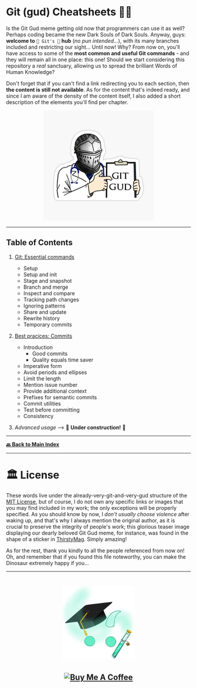 # Git (gud) Cheatsheets 🧠🔄

Is the Git Gud meme getting old now that programmers can use it as well? Perhaps coding became the new Dark Souls of Dark Souls. Anyway, guys: **welcome to** `🌳 Git's 🌳` **hub** (_no pun intended..._), with its many branches included and restricting our sight... Until now! Why? From now on, you'll have access to some of the **most common and useful Git commands** - and they will remain all in one place: this one! Should we start considering this repository a _real_ sanctuary, allowing us to spread the brilliant Words of Human Knowledge?

Don't forget that if you can't find a link redirecting you to each section, then **the content is still not available**. As for the content that's indeed ready, and since I am aware of the density of the content itself, I also added a short description of the elements you'll find per chapter.

<p align="center">
  <img src="../images/git-gud.jpeg" width="300px" alt="A reference to Dark Souls and its infamous Git Gud meme.">
</p>

---

Table of Contents
-----------------

1. [Git: Essential commands](./basics/01-git-basics.md) 
   - Setup
   - Setup and init
   - Stage and snapshot
   - Branch and merge
   - Inspect and compare
   - Tracking path changes
   - Ignoring patterns
   - Share and update
   - Rewrite history
   - Temporary commits

2. [Best pracices: Commits](./basics/02-git-best-practices-commits.md) 
   - Introduction
      - Good commits
      - Quality equals time saver
   - Imperative form
   - Avoid periods and ellipses
   - Limit the length
   - Mention issue number
   - Provide additional context
   - Prefixes for semantic commits
   - Commit utilities
   - Test before committing
   - Consistency

3. _Advanced usage_ --> 🚧 **Under construction!** 🚧

---

**[🔙 Back to Main Index](/README.md)**

---

# 🏛 License

These words live under the already-very-git-and-very-gud structure of the [MIT License](LICENSE.txt), but of course, I do not own any specific links or images that you may find included in my work; the only exceptions will be properly specified. As you should know by now, I _don't usually choose violence_ after waking up, and that's why I always mention the original author, as it is crucial to preserve the integrity of people's work; this glorious teaser image displaying our dearly beloved Git Gud meme, for instance, was found in the shape of a sticker in [ThirstyMag](https://thirstymag.com/). Simply amazing!

As for the rest, thank you kindly to all the people referenced from now on! Oh, and remember that if you found this file noteworthy, you can make the Dinosaur extremely happy if you...
<br />

---

<h1 align="center">
  <a href="https://karamazfolio.xyz/"><img src="/images/karaMagister.png" width="200" height="200" alt="Original KaraMagister logo asset.">
</h1>
<h2 align="center">
  <a href="https://www.buymeacoffee.com/JuditKaramazov" target="_blank"><img src="https://cdn.buymeacoffee.com/buttons/v2/default-yellow.png" alt="Buy Me A Coffee" style="height: 60px !important;width: 207px !important;" ></a>
</h2> 
